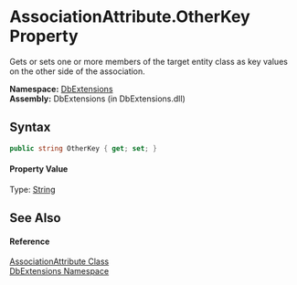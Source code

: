 AssociationAttribute.OtherKey Property
======================================
Gets or sets one or more members of the target entity class as key values on the other side of the association.

**Namespace:** [DbExtensions][1]  
**Assembly:** DbExtensions (in DbExtensions.dll)

Syntax
------

```csharp
public string OtherKey { get; set; }
```

#### Property Value
Type: [String][2]

See Also
--------

#### Reference
[AssociationAttribute Class][3]  
[DbExtensions Namespace][1]  

[1]: ../README.md
[2]: http://msdn.microsoft.com/en-us/library/s1wwdcbf
[3]: README.md